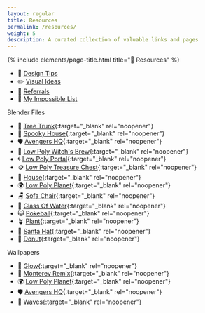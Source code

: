 ```yaml
---
layout: regular
title: Resources
permalink: /resources/
weight: 5
description: A curated collection of valuable links and pages
---
```


{% include elements/page-title.html title="🔮 Resources" %}

* 🍭 [Design Tips](/design-tips)
* ✏️ [Visual Ideas](/visuals)
* 🎁 [Referrals](/referrals)
* 🎯️ [My Impossible List](/impossible-list)

<div class="about-sec-h text-mute" id="blender-files">Blender Files</div>

* 🌳 [Tree Trunk](https://vyshnav.lemonsqueezy.com/checkout/buy/163e0970-1c61-437d-a81d-d3a6049940db){:target="_blank" rel="noopener"}
* 🎃 [Spooky House](https://vyshnav.lemonsqueezy.com/checkout/buy/b6b9e42e-e5b3-4bcc-ad30-26ebd929bd3d){:target="_blank" rel="noopener"}
* 🛡 [Avengers HQ](https://vyshnav.lemonsqueezy.com/checkout/buy/a48e1b78-325c-4690-9119-b98a171ea3d8){:target="_blank" rel="noopener"}
* 🧙 [Low Poly Witch's Brew](https://vyshnav.lemonsqueezy.com/checkout/buy/5247911a-1918-4aec-81ff-ca1f913eb05f){:target="_blank" rel="noopener"}
* 🌀 [Low Poly Portal](https://vyshnav.lemonsqueezy.com/checkout/buy/e82f0900-e474-4279-8c5c-0cc7f4cc3531){:target="_blank" rel="noopener"}
* 🪙 [Low Poly Treasure Chest](https://vyshnav.lemonsqueezy.com/checkout/buy/0e653755-7471-4251-823d-55b8d3f824f6){:target="_blank" rel="noopener"}
* 🏡 [House](https://vyshnav.lemonsqueezy.com/checkout/buy/75841716-437d-4cf7-be1e-a22c39873d1c){:target="_blank" rel="noopener"}
* 🌍 [Low Poly Planet](https://vyshnav.lemonsqueezy.com/checkout/buy/17470750-e665-4f27-ab08-b8b7121cccfa){:target="_blank" rel="noopener"}
* 🪑 [Sofa Chair](https://vyshnav.lemonsqueezy.com/checkout/buy/b0fb66ed-5133-476c-93ed-277df1f7dc1a){:target="_blank" rel="noopener"}
* 🥤 [Glass Of Water](https://vyshnav.lemonsqueezy.com/checkout/buy/135eee88-ab8b-417f-9749-07601396048d){:target="_blank" rel="noopener"}
* 🐱 [Pokeball](https://vyshnav.lemonsqueezy.com/checkout/buy/6ce3f6b0-5cba-43c0-ac08-deb3df0e27ca){:target="_blank" rel="noopener"}
* 🪴 [Plant](https://vyshnav.lemonsqueezy.com/checkout/buy/5a374e9a-f329-401a-a60e-63a3f06d676a){:target="_blank" rel="noopener"}
* 🎅 [Santa Hat](https://vyshnav.lemonsqueezy.com/checkout/buy/7576a8ff-6be0-4c28-af19-1848a650a830){:target="_blank" rel="noopener"}
* 🍩 [Donut](https://vyshnav.lemonsqueezy.com/checkout/buy/c6a47dbc-f37d-4243-ad20-45f976ab85a5){:target="_blank" rel="noopener"}

<div class="about-sec-h text-mute" id="wallpapers">Wallpapers</div>

* 🌟 [Glow](https://vyshnav.lemonsqueezy.com/checkout/buy/2539ac65-1c7c-4947-9857-5b0b4d5723c2){:target="_blank" rel="noopener"}
* 💜 [Monterey Remix](https://vyshnav.lemonsqueezy.com/checkout/buy/f3d914e0-545d-47b1-8776-f0988aa07f1d){:target="_blank" rel="noopener"}
* 🌍 [Low Poly Planet](https://vyshnav.lemonsqueezy.com/checkout/buy/89dc3947-4e2a-4842-afac-fa68aa9cf46c){:target="_blank" rel="noopener"}
* 🛡 [Avengers HQ](https://vyshnav.lemonsqueezy.com/checkout/buy/9390da2e-2b88-4bb4-b7cc-d448f09e99c5){:target="_blank" rel="noopener"}
* 🌊 [Waves](https://www.buymeacoffee.com/vyshnav/e/15514){:target="_blank" rel="noopener"}
